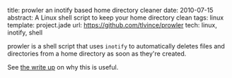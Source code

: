 title: prowler an inotify based home directory cleaner
date: 2010-07-15
abstract: A Linux shell script to keep your home directory clean
tags: linux
template: project.jade
url: https://github.com/tlvince/prowler
tech: linux, inotify, shell

prowler is a shell script that uses `inotify` to automatically deletes files and
directories from a home directory as soon as they're created.

See [the write up][wup] on why this is useful.

  [wup]: http://tlvince.com/2010/07/15/prowler-home-cleaner/

